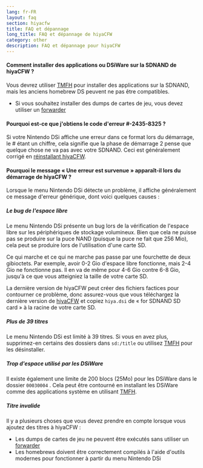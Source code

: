 ```yaml
---
lang: fr-FR
layout: faq
section: hiyacfw
title: FAQ et dépannage
long_title: FAQ et dépannage de hiyaCFW
category: other
description: FAQ et dépannage pour hiyaCFW
---
```


#### Comment installer des applications ou DSiWare sur la SDNAND de hiyaCFW ?
Vous devrez utiliser [TMFH](https://github.com/JeffRuLz/TMFH/releases/latest) pour installer des applications sur la SDNAND, mais les anciens homebrew DS peuvent ne pas être compatibles.
- Si vous souhaitez installer des dumps de cartes de jeu, vous devez utiliser un [forwarder](../ds-index/forwarders)

#### Pourquoi est-ce que j'obtiens le code d'erreur #-2435-8325 ?
Si votre Nintendo DSi affiche une erreur dans ce format lors du démarrage, le # étant un chiffre, cela signifie que la phase de démarrage 2 pense que quelque chose ne va pas avec votre SDNAND. Ceci est généralement corrigé en [réinstallant hiyaCFW](installing).

#### Pourquoi le message « Une erreur est survenue » apparaît-il lors du démarrage de hiyaCFW ?
Lorsque le menu Nintendo DSi détecte un problème, il affiche généralement ce message d'erreur générique, dont voici quelques causes :

##### Le bug de l'espace libre
Le menu Nintendo DSi présente un bug lors de la vérification de l'espace libre sur les périphériques de stockage volumineux. Bien que cela ne puisse pas se produire sur la puce NAND (puisque la puce ne fait que 256 Mio), cela peut se produire lors de l'utilisation d'une carte SD.

Ce qui marche et ce qui ne marche pas passe par une fourchette de deux gibioctets. Par exemple, avoir 0-2 Gio d'espace libre fonctionne, mais 2-4 Gio ne fonctionne pas. Il en va de même pour 4-6 Gio contre 6-8 Gio, jusqu'à ce que vous atteigniez la taille de votre carte SD.

La dernière version de hiyaCFW peut créer des fichiers factices pour contourner ce problème, donc assurez-vous que vous téléchargez la dernière version de [hiyaCFW](https://github.com/RocketRobz/hiyaCFW/releases/latest/download/hiyaCFW.7z) et copiez `hiya.dsi` de « for SDNAND SD card » à la racine de votre carte SD.

##### Plus de 39 titres
Le menu Nintendo DSi est limité à 39 titres. Si vous en avez plus, supprimez-en certains des dossiers dans `sd:/title` ou utilisez [TMFH](https://github.com/JeffRuLz/TMFH/releases/latest) pour les désinstaller.

##### Trop d'espace utilisé par les DSiWare
Il existe également une limite de 200 blocs (25Mo) pour les DSiWare dans le dossier `00030004` . Cela peut être contourné en installant les DSiWare comme des applications système en utilisant [TMFH](https://github.com/JeffRuLz/TMFH/releases/latest).

##### Titre invalide
Il y a plusieurs choses que vous devez prendre en compte lorsque vous ajoutez des titres à hiyaCFW :
- Les dumps de cartes de jeu ne peuvent être exécutés sans utiliser un [forwarder](../ds-index/forwarders)
- Les homebrews doivent être correctement compilés à l'aide d'outils modernes pour fonctionner à partir du menu Nintendo DSi
